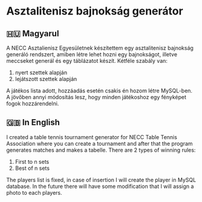 # Asztalitenisz bajnokság generátor
## 🇭🇺 Magyarul
A NECC Asztalienisz Egyesületnek készítettem egy asztalitenisz bajnokság generáló rendszert, amiben létre lehet hozni egy bajnokságot, illetve meccseket generál és egy táblázatot készít. Kétféle szabály van:
<ol>
  <li>nyert szettek alapján</li>
  <li>lejátszott szettek alapján</li>  
</ol>

A játékos lista adott, hozzáadás esetén csakis én hozom létre MySQL-ben. A jövőben annyi módosítás lesz, hogy minden játékoshoz egy fényképet fogok hozzárendelni.

## 🇬🇧 In English
I created a table tennis tournament generator for NECC Table Tennis Association where you can create a tournament and after that the program generates matches and makes a tabelle. There are 2 types of winning rules:
<ol>
  <li>First to n sets</li>
  <li>Best of n sets</li>
</ol>
The players list is fixed, in case of insertion I will create the player in MySQL database. In the future there will have some modification that I will assign a photo to each players. 
